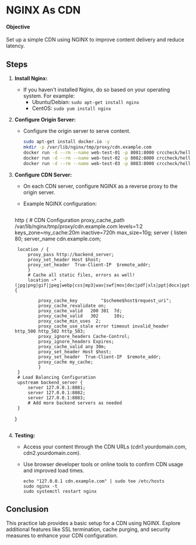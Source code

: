 # NGINX As CDN

#### Objective

Set up a simple CDN using NGINX to improve content delivery and reduce latency.

## Steps

1. **Install Nginx:**
   - If you haven't installed Nginx, do so based on your operating system. For example:
     - Ubuntu/Debian: `sudo apt-get install nginx`
     - CentOS: `sudo yum install nginx`

2. **Configure Origin Server:**
   - Configure the origin server to serve content.

     ```bash
     sudo apt-get install docker.io -y
     mkdir -p /var/lib/nginx/tmp/proxy/cdn.example.com
     docker run -d --rm --name web-test-01 -p 8081:8000 crccheck/hello-world
     docker run -d --rm --name web-test-02 -p 8082:8000 crccheck/hello-world
     docker run -d --rm --name web-test-03 -p 8083:8000 crccheck/hello-world
     ```

3. **Configure CDN Server:**
   - On each CDN server, configure NGINX as a reverse proxy to the origin server.
   - Example NGINX configuration:

     ```nginx

    http {
        # CDN Configuration
        proxy_cache_path /var/lib/nginx/tmp/proxy/cdn.example.com levels=1:2 keys_zone=my_cache:20m inactive=720h max_size=10g;
        server {
            listen 80;
            server_name cdn.example.com;

        location / {
            proxy_pass http://backend_server;
            proxy_set_header Host $host;
            proxy_set_header  True-Client-IP  $remote_addr;
            }
            # Cache all static files, errors as well!
            location ~* .(jpg|png|gif|jpeg|webp|css|mp3|wav|swf|mov|doc|pdf|xls|ppt|docx|pptx|xlsx)$ {

                proxy_cache_key         "$scheme$host$request_uri";
                proxy_cache_revalidate on;
                proxy_cache_valid   200 301  7d;
                proxy_cache_valid   302      10s;
                proxy_cache_min_uses  2;
                proxy_cache_use_stale error timeout invalid_header http_500 http_502 http_503;
                proxy_ignore_headers Cache-Control;
                proxy_ignore_headers Expires;
                proxy_cache_valid any 30m;
                proxy_set_header Host $host;
                proxy_set_header  True-Client-IP  $remote_addr;
                proxy_cache my_cache;
                }            
        }
        # Load Balancing Configuration
        upstream backend_server {
            server 127.0.0.1:8081;
            server 127.0.0.1:8082;
            server 127.0.0.1:8083;
            # Add more backend servers as needed
        }
    }
     ```

4. **Testing:**
   - Access your content through the CDN URLs (cdn1.yourdomain.com, cdn2.yourdomain.com).
   - Use browser developer tools or online tools to confirm CDN usage and improved load times.

     ```
     echo "127.0.0.1 cdn.example.com" | sudo tee /etc/hosts
     sudo nginx -t
     sudo systemctl restart nginx
     ```

## Conclusion

This practice lab provides a basic setup for a CDN using NGINX. Explore additional features like SSL termination, cache purging, and security measures to enhance your CDN configuration.
